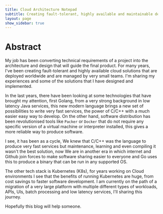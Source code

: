 ```yaml
---
title: Cloud Architecture Notepad
subtitle: Creating fault-tolerant, highly available and maintainable deployments
layout: page
show_sidebar: true
---
```


# Abstract

My job has been converting technical requirements of a project into
the architecture and design that will guide the final product. For many years,
I've been creating fault-tolerant and highly available cloud solutions that are
deployed worldwide and are managed by very small teams. I'm sharing my
experiences and some of the solutions that I have designed and implemented.

In the last years, there have been looking at some technologies that have
brought my attention, first Golang, from a very strong background in low latency
Java services, this new modern language brings a new set of possibilities to
write very fast services, the power of C/C++ with a much easier easy way to
develop. On the other hand, software distribution has been revolutionised tools
like `Packer` or `Docker` that do not require any specific version of a virtual
machine or interpreter installed, this gives a more reliable way to produce
software.

I see, it has been as a cycle, We knew that C/C++ was the language to produce
very fast services but maintenance, learning and even compiling it wasn't the
best solution, now We are in another era in which internet and Github join
forces to make software sharing easier to everyone and Go uses this to produce
a binary that can be run in any supported OS.

The other tech stack is Kubernetes (K8s), for years working on Cloud
environments I see that the benefits of running Kubernetes are huge, from cost
savings to faster software development. I am currently on the path of a
migration of a very large platform with multiple different types of workloads,
APIs, UIs, batch processing and low latency services, I'll sharing this journey.

Hopefully this blog will help someone.
